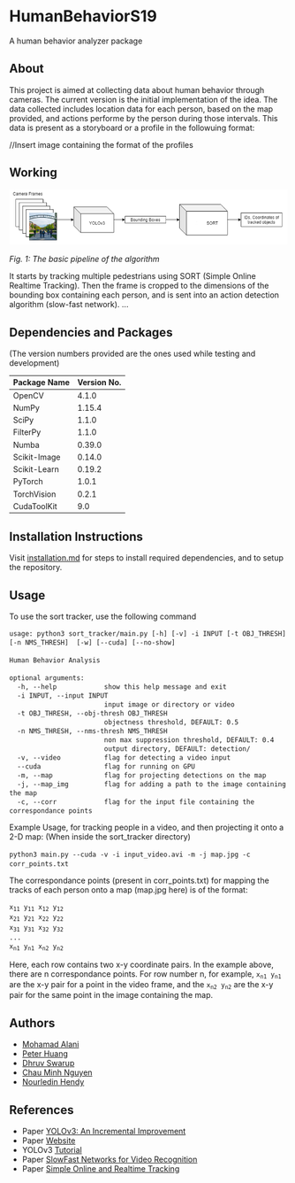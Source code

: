 # HumanBehaviorS19
A human behavior analyzer package

## About
This project is aimed at collecting data about human behavior through cameras. The current version is the initial implementation of the idea. The data collected includes location data for each person, based on the map provided, and actions performe by the person during those intervals. This data is present as a storyboard or a profile in the followuing format:

//Insert image containing the format of the profiles

## Working
!["MOT Pipeline"](https://github.com/PurdueCAM2Project/HumanBehaviorS19/blob/master/resources/pipeline.png)

*Fig. 1: The basic pipeline of the algorithm*

It starts by tracking multiple pedestrians using SORT (Simple Online Realtime Tracking). Then the frame is cropped to the dimensions of the bounding box containing each person, and is sent into an action detection algorithm (slow-fast network). ...


## Dependencies and Packages

(The version numbers provided are the ones used while testing and development)

| Package Name  | Version No.   |
| ------------- | ------------- |
| OpenCV  | 4.1.0  |
|  NumPy | 1.15.4 |
|   SciPy| 1.1.0 |
|  FilterPy |1.1.0  |
|  Numba | 0.39.0 |
|   Scikit-Image | 0.14.0 |
|  Scikit-Learn | 0.19.2 |
|PyTorch|1.0.1|
|TorchVision|0.2.1|
|CudaToolKit|9.0|

## Installation Instructions

Visit [installation.md](installation.md) for steps to install required dependencies, and to setup the repository.

## Usage

To use the sort tracker, use the following command

```
usage: python3 sort_tracker/main.py [-h] [-v] -i INPUT [-t OBJ_THRESH] [-n NMS_THRESH]  [-w] [--cuda] [--no-show]

Human Behavior Analysis

optional arguments:
  -h, --help            show this help message and exit
  -i INPUT, --input INPUT
                        input image or directory or video
  -t OBJ_THRESH, --obj-thresh OBJ_THRESH
                        objectness threshold, DEFAULT: 0.5
  -n NMS_THRESH, --nms-thresh NMS_THRESH
                        non max suppression threshold, DEFAULT: 0.4
                        output directory, DEFAULT: detection/
  -v, --video           flag for detecting a video input
  --cuda                flag for running on GPU
  -m, --map             flag for projecting detections on the map
  -j, --map_img         flag for adding a path to the image containing the map
  -c, --corr            flag for the input file containing the correspondance points
  ```

Example Usage, for tracking people in a video, and then projecting it onto a 2-D map: (When inside the sort_tracker directory)

```python3 main.py --cuda -v -i input_video.avi -m -j map.jpg -c corr_points.txt ```

The correspondance points (present in corr_points.txt) for mapping the tracks of each person onto a map (map.jpg here) is of the format:

<pre>
<code>x<sub>11</sub> y<sub>11</sub> x<sub>12</sub> y<sub>12</sub>
x<sub>21</sub> y<sub>21</sub> x<sub>22</sub> y<sub>22</sub>
x<sub>31</sub> y<sub>31</sub> x<sub>32</sub> y<sub>32</sub>
...
x<sub>n1</sub> y<sub>n1</sub> x<sub>n2</sub> y<sub>n2</sub></code>
</pre>

Here, each row contains two x-y coordinate pairs. In the example above, there are n correspondance points. For row number n, for example, <code>x<sub>n1</sub> y<sub>n1</sub></code> are the x-y pair for a point in the video frame, and the <code>x<sub>n2</sub> y<sub>n2</sub></code> are the x-y pair for the same point in the image containing the map.


## Authors
- [Mohamad Alani](https://github.com/moealani)
- [Peter Huang](https://github.com/peterhuang88)
- [Dhruv Swarup](https://github.com/dhruvswarup123)
- [Chau Minh Nguyen](https://github.com/cnguyenm)
- [Nourledin Hendy](https://github.com/nhendy)

## References
- Paper [YOLOv3: An Incremental Improvement](https://pjreddie.com/media/files/papers/YOLOv3.pdf)
- Paper [Website](https://pjreddie.com/darknet/yolo/)
- YOLOv3 [Tutorial](https://blog.paperspace.com/how-to-implement-a-yolo-object-detector-in-pytorch/)
- Paper [SlowFast Networks for Video Recognition](https://arxiv.org/abs/1812.03982)
- Paper [Simple Online and Realtime Tracking](https://arxiv.org/abs/1602.00763)
